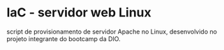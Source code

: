 # IaC - servidor web Linux

script de provisionamento de servidor Apache no Linux,
desenvolvido no projeto integrante do bootcamp da DIO.